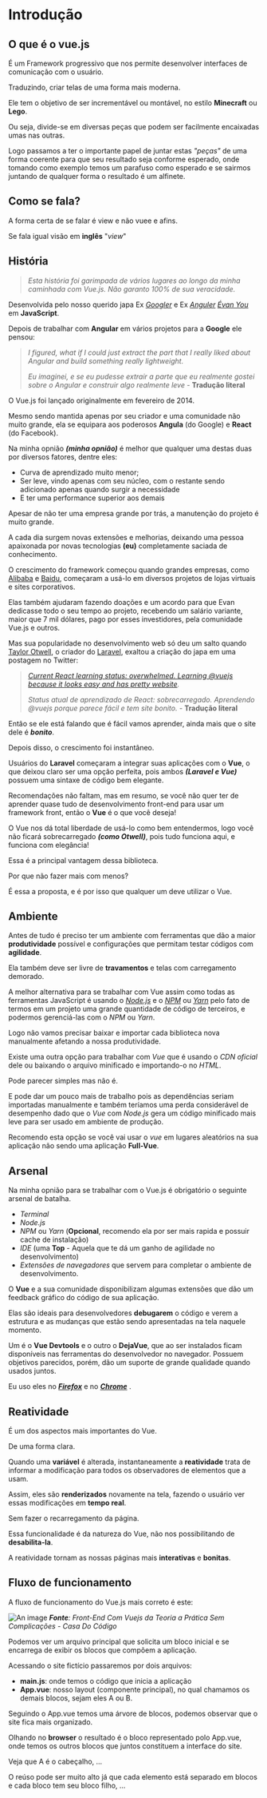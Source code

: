 # Introdução

## O que é o vue.js
É um Framework progressivo que nos permite desenvolver interfaces de comunicação com o usuário.

Traduzindo, criar telas de uma forma mais moderna.

Ele tem o objetivo de ser incrementável ou montável, no estilo **Minecraft** ou **Lego**.

Ou seja, divide-se em diversas peças que podem ser facilmente encaixadas umas nas outras.

Logo passamos a ter o importante papel de juntar estas *"peças"* de uma forma coerente para que seu resultado seja conforme esperado, onde tomando como exemplo temos um parafuso como esperado e se sairmos juntando de qualquer forma o resultado é um alfinete.


## Como se fala?
A forma certa de se falar é view e não vuee e afins.

Se fala igual visão em **inglês** "*view*"


## História
>*Esta história foi garimpada de vários lugares ao longo da minha caminhada com Vue.js.*
>*Não garanto 100% de sua veracidade.*

Desenvolvida pelo nosso querido japa Ex *[Googler](https://www.google.com.br "Buscador")* e Ex *[Anguler](https://angular.io/ "Framework Front-End")* *[Évan You](https://twitter.com/youyuxi "Twitter")* em **JavaScript**.

Depois de trabalhar com **Angular** em vários projetos para a **Google** ele pensou:

>*I figured, what if I could just extract the part that I really liked about Angular and build something really lightweight.*
>
>*Eu imaginei, e se eu pudesse extrair a parte que eu realmente gostei sobre o Angular e construir algo realmente leve* - **Tradução literal**

O Vue.js foi lançado originalmente em fevereiro de 2014.

Mesmo sendo mantida apenas por seu criador e uma comunidade não muito grande, ela se equipara aos poderosos **Angula** (do Google) e **React** (do Facebook).

Na minha opnião ___(minha opnião)___ é melhor que qualquer uma destas duas por diversos fatores, dentre eles:

- Curva de aprendizado muito menor;
- Ser leve, vindo apenas com seu núcleo, com o restante sendo adicionado apenas quando surgir a necessidade
- E ter uma performance superior aos demais

Apesar de não ter uma empresa grande por trás, a manutenção do projeto é muito grande.

A cada dia surgem novas extensões e melhorias, deixando uma pessoa apaixonada por novas tecnologias **(eu)** completamente saciada de conhecimento.

O crescimento do framework começou quando grandes empresas, como [Alibaba](https://www.alibaba.com) e [Baidu](https://www.baidu.com), começaram a usá-lo em diversos projetos de lojas virtuais e sites corporativos.

Elas também ajudaram fazendo doações e um acordo para que Evan dedicasse todo o seu tempo ao projeto, recebendo um salário variante, maior que 7 mil dólares, pago por esses investidores, pela comunidade Vue.js e outros.

Mas sua popularidade no desenvolvimento web só deu um salto quando [Taylor Otwell](https://twitter.com/taylorotwell), o criador do [Laravel](https://laravel.com "Framework mais popular para PHP"), exaltou a criação do japa em uma postagem no Twitter:

>*[Current React learning status: overwhelmed. Learning @vuejs because it looks easy and has pretty website](https://twitter.com/taylorotwell/status/590281695581982720).*
>
>*Status atual de aprendizado de React: sobrecarregado. Aprendendo @vuejs porque parece fácil e tem site bonito.* - **Tradução literal**

Então se ele está falando que é fácil vamos aprender, ainda mais que o site dele é ___bonito___.

Depois disso, o crescimento foi instantâneo.

Usuários do **Laravel** começaram a integrar suas aplicações com o **Vue**, o que deixou claro ser uma opção perfeita, pois ambos ___(Laravel e Vue)___ possuem uma sintaxe de código bem elegante.

Recomendações não faltam, mas em resumo, se você não quer ter de aprender quase tudo de desenvolvimento front-end para usar um framework front, então o **Vue** é o que você deseja!

O Vue nos dá total liberdade de usá-lo como bem entendermos, logo você não ficará sobrecarregado ___(como Otwell)___, pois tudo funciona aqui, e funciona com elegância!

Essa é a principal vantagem dessa biblioteca.

Por que não fazer mais com menos?

É essa a proposta, e é por isso que qualquer um deve utilizar o Vue.


## Ambiente
Antes de tudo é preciso ter um ambiente com ferramentas que dão a maior **produtividade** possível e configurações que permitam testar códigos com **agilidade**.

Ela também deve ser livre de **travamentos** e telas com carregamento demorado.

A melhor alternativa para se trabalhar com Vue assim como todas as ferramentas JavaScript é usando o *[Node.js](https://nodejs.org)* e o *[NPM](https://www.npmjs.com/ "Gerenciador de Pacotes")* ou *[Yarn](https://yarnpkg.com)* pelo fato de termos em um projeto uma grande quantidade de código de terceiros, e podermos gerenciá-las com o *NPM* ou *Yarn*.

Logo não vamos precisar baixar e importar cada biblioteca nova manualmente afetando a nossa produtividade.

Existe uma outra opção para trabalhar com *Vue* que é usando o *CDN oficial* dele ou baixando o arquivo minificado e importando-o no *HTML*.

Pode parecer simples mas não é.

E pode dar um pouco mais de trabalho pois as dependências seriam importadas manualmente e também teríamos uma perda considerável de desempenho dado que o *Vue* com *Node.js* gera um código minificado mais leve para ser usado em ambiente de produção.

Recomendo esta opção se você vai usar o *vue* em lugares aleatórios na sua aplicação não sendo uma aplicação **Full-Vue**.


## Arsenal
Na minha opnião para se trabalhar com o Vue.js é obrigatório o seguinte arsenal de batalha.

- *Terminal*
- *Node.js*
- *NPM* ou *Yarn* (**Opcional**, recomendo ela por ser mais rapida e possuir cache de instalação)
- *IDE* (uma **Top** - Aquela que te dá um ganho de agilidade no desenvolvimento)
- *Extensões de navegadores* que servem para completar o ambiente de desenvolvimento.

O **Vue** e a sua comunidade disponibilizam algumas extensões que dão um feedback gráfico do código de sua aplicação.

Elas são ideais para desenvolvedores **debugarem** o código e verem a estrutura e as mudanças que estão sendo apresentadas na tela naquele momento.

Um é o **Vue Devtools** e o outro o **DejaVue**, que ao ser instalados ficam disponíveis nas ferramentas do desenvolvedor no navegador. Possuem objetivos parecidos, porém, dão um suporte de grande qualidade quando usados juntos.

Eu uso eles no ___[Firefox](https://www.mozilla.org/pt-BR/firefox/new "Navegador Firefox")___ e no ___[Chrome](https://www.google.com/chrome "Navegador Chrome")___ .


## Reatividade
É um dos aspectos mais importantes do Vue.

De uma forma clara.

Quando uma **variável** é alterada, instantaneamente a **reatividade** trata de informar a modificação para todos	os observadores de elementos que a usam.

Assim, eles são **renderizados** novamente na tela, fazendo o usuário ver essas modificações em **tempo real**.

Sem fazer o recarregamento da página.

Essa funcionalidade é da natureza do Vue, não nos possibilitando de **desabilita-la**.

A reatividade tornam as nossas páginas mais **interativas** e **bonitas**.


## Fluxo de funcionamento
A fluxo de funcionamento do Vue.js mais correto é este:

![An image](/FluxoVuejs.png)
***Fonte**: Front-End Com Vuejs da Teoria a Prática Sem Complicações - Casa Do Código*

Podemos ver um arquivo principal que solicita um bloco inicial e se encarrega de exibir os blocos que compõem a aplicação.

Acessando o site fictício passaremos por dois arquivos:	

- **main.js**: onde temos o código que inicia a aplicação
- **App.vue**: nosso layout (componente principal), no qual chamamos os demais blocos, sejam eles A ou B.

Seguindo o App.vue temos uma árvore de blocos, podemos observar que o site fica mais organizado.

Olhando no **browser** o resultado é o bloco representado	polo App.vue, onde temos os outros blocos que juntos constituem a interface do site.

Veja que A é o cabeçalho, ...

O reúso pode ser muito alto já que cada elemento está separado em blocos e cada bloco tem seu bloco filho, ...